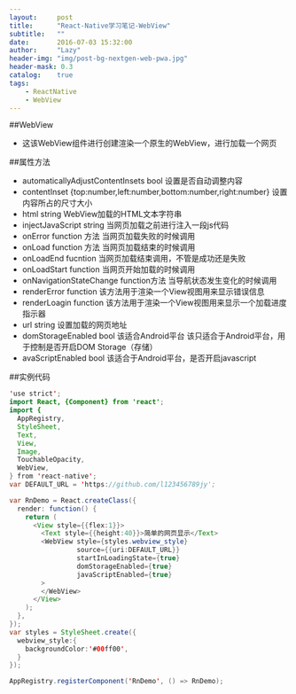 ```yaml
---
layout:     post
title:      "React-Native学习笔记-WebView"
subtitle:   ""
date:       2016-07-03 15:32:00
author:     "Lazy"
header-img: "img/post-bg-nextgen-web-pwa.jpg"
header-mask: 0.3
catalog:    true
tags:
    - ReactNative
    - WebView
---
```





##WebView
- 这该WebView组件进行创建渲染一个原生的WebView，进行加载一个网页


##属性方法
- automaticallyAdjustContentInsets bool   设置是否自动调整内容
- contentInset  {top:number,left:number,bottom:number,right:number}  设置内容所占的尺寸大小
- html  string  WebView加载的HTML文本字符串
- injectJavaScript  string 当网页加载之前进行注入一段js代码
- onError function  方法 当网页加载失败的时候调用
- onLoad  function 方法  当网页加载结束的时候调用
- onLoadEnd fucntion 当网页加载结束调用，不管是成功还是失败
- onLoadStart  function  当网页开始加载的时候调用
- onNavigationStateChange function方法  当导航状态发生变化的时候调用
- renderError  function  该方法用于渲染一个View视图用来显示错误信息
- renderLoagin function  该方法用于渲染一个View视图用来显示一个加载进度指示器
- url  string  设置加载的网页地址
- domStorageEnabled bool  该适合Android平台 该只适合于Android平台，用于控制是否开启DOM Storage（存储）
- avaScriptEnabled  bool  该适合于Android平台，是否开启javascript


##实例代码



```java
'use strict';
import React, {Component} from 'react';
import {
  AppRegistry,
  StyleSheet,
  Text,
  View,
  Image,
  TouchableOpacity,
  WebView,
} from 'react-native';
var DEFAULT_URL = 'https://github.com/l123456789jy';

var RnDemo = React.createClass({
  render: function() {
    return (
      <View style={{flex:1}}>
        <Text style={{height:40}}>简单的网页显示</Text>
        <WebView style={styles.webview_style}
                 source={{uri:DEFAULT_URL}}
                 startInLoadingState={true}
                 domStorageEnabled={true}
                 javaScriptEnabled={true}
        >
        </WebView>
      </View>
    );
  },
});
var styles = StyleSheet.create({
  webview_style:{
    backgroundColor:'#00ff00',
  }
});

AppRegistry.registerComponent('RnDemo', () => RnDemo);


```
